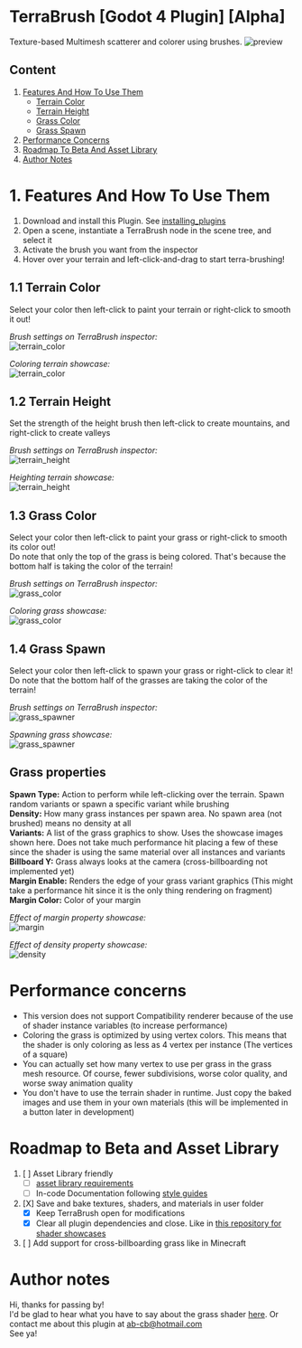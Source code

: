 # TerraBrush [Godot 4 Plugin] [Alpha]
Texture-based Multimesh scatterer and colorer using brushes.
![preview](https://github.com/dip000/terra-brush-scatterer/assets/58742147/6c951028-6ebe-45d5-a335-1fc86502c220)


## Content
1. [Features And How To Use Them](#1-features-and-how-to-use-them)
	- [Terrain Color](#11-terrain-color)
	- [Terrain Height](#12-terrain-height)
	- [Grass Color](#13-grass-color)
	- [Grass Spawn](#14-grass-spawn)
3. [Performance Concerns](#performance-concerns)
4. [Roadmap To Beta And Asset Library](#roadmap-to-beta-and-asset-library)
5. [Author Notes](#author-notes)


# 1. Features And How To Use Them
1. Download and install this Plugin. See [installing_plugins](https://docs.godotengine.org/en/stable/tutorials/plugins/editor/installing_plugins.html)
2. Open a scene, instantiate a TerraBrush node in the scene tree, and select it
3. Activate the brush you want from the inspector
4. Hover over your terrain and left-click-and-drag to start terra-brushing!


## 1.1 Terrain Color
Select your color then left-click to paint your terrain or right-click to smooth it out!<br />

_Brush settings on TerraBrush inspector:_ <br />
![terrain_color](https://github.com/dip000/terra-brush-scatterer/assets/58742147/289fb511-5a60-4a24-962b-fa6d4ff2154e)<br />

_Coloring terrain showcase:_ <br />
![terrain_color](https://github.com/dip000/terra-brush-scatterer/assets/58742147/74e76b8a-9005-459c-8ef8-89f966e0f02b)




## 1.2 Terrain Height
Set the strength of the height brush then left-click to create mountains, and right-click to create valleys<br />

_Brush settings on TerraBrush inspector:_ <br />
![terrain_height](https://github.com/dip000/terra-brush-scatterer/assets/58742147/88baec80-da87-437d-afd5-eaacf31b6ce4)<br />

_Heighting terrain showcase:_ <br />
![terrain_height](https://github.com/dip000/terra-brush-scatterer/assets/58742147/aa45f08c-96e9-4a06-8fc0-53ce52da11a8)



## 1.3 Grass Color
Select your color then left-click to paint your grass or right-click to smooth its color out!<br />
Do note that only the top of the grass is being colored. That's because the bottom half is taking the color of the terrain!<br />

_Brush settings on TerraBrush inspector:_ <br />
![grass_color](https://github.com/dip000/terra-brush-scatterer/assets/58742147/10fb619f-a751-4d0d-b249-71433ffe1065)

_Coloring grass showcase:_ <br />
![grass_color](https://github.com/dip000/terra-brush-scatterer/assets/58742147/60c77a62-44f5-4034-86a8-296c946663f8)




## 1.4 Grass Spawn
Select your color then left-click to spawn your grass or right-click to clear it!<br />
Do note that the bottom half of the grasses are taking the color of the terrain!<br />

_Brush settings on TerraBrush inspector:_ <br />
![grass_spawner](https://github.com/dip000/terra-brush-scatterer/assets/58742147/afab1557-103c-44af-a1eb-62f23f2d62c6)<br />

_Spawning grass showcase:_ <br />
![grass_spawner](https://github.com/dip000/terra-brush-scatterer/assets/58742147/d0c71618-df0a-4e26-997a-f294d7a48084)<br />

## Grass properties
**Spawn Type:** Action to perform while left-clicking over the terrain. Spawn random variants or spawn a specific variant while brushing<br />
**Density:** How many grass instances per spawn area. No spawn area (not brushed) means no density at all<br />
**Variants:** A list of the grass graphics to show. Uses the showcase images shown here. Does not take much performance hit placing a few of these since the shader is using the same material over all instances and variants<br />
**Billboard Y:** Grass always looks at the camera (cross-billboarding not implemented yet)<br />
**Margin Enable:** Renders the edge of your grass variant graphics (This might take a performance hit since it is the only thing rendering on fragment) <br />
**Margin Color:** Color of your margin<br />

_Effect of margin property showcase:_ <br />
![margin](https://github.com/dip000/terra-brush-scatterer/assets/58742147/58ef8e07-0bd9-431e-9ef2-03f579fd2619)<br />

_Effect of density property showcase:_ <br />
![density](https://github.com/dip000/terra-brush-scatterer/assets/58742147/078c3622-1e4c-4996-8f27-fd66bf480198)


# Performance concerns
* This version does not support Compatibility renderer because of the use of shader instance variables (to increase performance)
* Coloring the grass is optimized by using vertex colors. This means that the shader is only coloring as less as 4 vertex per instance (The vertices of a square)
* You can actually set how many vertex to use per grass in the grass mesh resource. Of course, fewer subdivisions, worse color quality, and worse sway animation quality
* You don't have to use the terrain shader in runtime. Just copy the baked images and use them in your own materials (this will be implemented in a button later in development)

# Roadmap to Beta and Asset Library
1. [ ] Asset Library friendly
   - [ ] [asset library requirements](https://docs.godotengine.org/en/stable/community/asset_library/submitting_to_assetlib.html)
   - [ ] In-code Documentation following [style guides](https://docs.godotengine.org/en/stable/tutorials/scripting/gdscript/gdscript_styleguide.html#doc-gdscript-styleguide)

 2. [X] Save and bake textures, shaders, and materials in user folder
	- [X] Keep TerraBrush open for modifications
	- [X] Clear all plugin dependencies and close. Like in [this repository for shader showcases](https://github.com/dip000/my-godotshaders/tree/main/StylizedCartoonGrass)

  3. [ ] Add support for cross-billboarding grass like in Minecraft

# Author notes
Hi, thanks for passing by!<br />
I'd be glad to hear what you have to say about the grass shader [here](https://godotshaders.com/shader/stylized-cartoon-grass/). Or contact me about this plugin at [ab-cb@hotmail.com](mailto:ab-cb@hotmail.com?subject=[GitHub]%20TerraBrush%20Plugin)<br />
See ya!<br />
